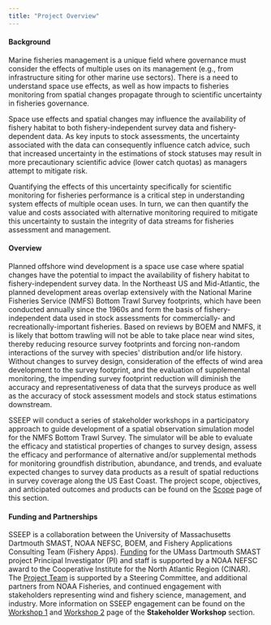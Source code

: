 ```yaml
---
title: "Project Overview"
---
```


#### **Background**

Marine fisheries management is a unique field where governance must consider the effects of multiple uses on its management (e.g., from infrastructure siting for other marine use sectors). There is a need to understand space use effects, as well as how impacts to fisheries monitoring from spatial changes propagate through to scientific uncertainty in fisheries governance.

Space use effects and spatial changes may influence the availability of fishery habitat to both fishery-independent survey data and fishery-dependent data. As key inputs to stock assessments, the uncertainty associated with the data can consequently influence catch advice, such that increased uncertainty in the estimations of stock statuses may result in more precautionary scientific advice (lower catch quotas) as managers attempt to mitigate risk.

Quantifying the effects of this uncertainty specifically for scientific monitoring for fisheries performance is a critical step in understanding system effects of multiple ocean uses. In turn, we can then quantify the value and costs associated with alternative monitoring required to mitigate this uncertainty to sustain the integrity of data streams for fisheries assessment and management.

#### **Overview**

Planned offshore wind development is a space use case where spatial changes have the potential to impact the availability of fishery habitat to fishery-independent survey data. In the Northeast US and Mid-Atlantic, the planned development areas overlap extensively with the National Marine Fisheries Service (NMFS) Bottom Trawl Survey footprints, which have been conducted annually since the 1960s and form the basis of fishery-independent data used in stock assessments for commercially- and recreationally-important fisheries. Based on reviews by BOEM and NMFS, it is likely that bottom trawling will not be able to take place near wind sites, thereby reducing resource survey footprints and forcing non-random interactions of the survey with species' distribution and/or life history. Without changes to survey design, consideration of the effects of wind area development to the survey footprint, and the evaluation of supplemental monitoring, the impending survey footprint reduction will diminish the accuracy and representativeness of data that the surveys produce as well as the accuracy of stock assessment models and stock status estimations downstream.

SSEEP will conduct a series of stakeholder workshops in a participatory approach to guide development of a spatial observation simulation model for the NMFS Bottom Trawl Survey. The simulator will be able to evaluate the efficacy and statistical properties of changes to survey design, assess the efficacy and performance of alternative and/or supplemental methods for monitoring groundfish distribution, abundance, and trends, and evaluate expected changes to survey data products as a result of spatial reductions in survey coverage along the US East Coast. The project scope, objectives, and anticipated outcomes and products can be found on the [Scope](project-scope.md) page of this section.

#### **Funding and Partnerships**

SSEEP is a collaboration between the University of Massachusetts Dartmouth SMAST, NOAA NEFSC, BOEM, and Fishery Applications Consulting Team (Fishery Apps). [Funding](project-funding.md) for the UMass Dartmouth SMAST project Principal Investigator (PI) and staff is supported by a NOAA NEFSC award to the Cooperative Institute for the North Atlantic Region (CINAR). The [Project Team](project-team.md) is supported by a Steering Committee, and additional partners from NOAA Fisheries, and continued engagement with stakeholders representing wind and fishery science, management, and industry. More information on SSEEP engagement can be found on the [Workshop 1](workshop_1.md) and [Workshop 2](workshop_2.md) page of the **Stakeholder Workshop** section.
